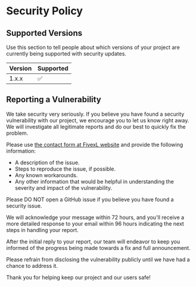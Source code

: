 # Security Policy

## Supported Versions

Use this section to tell people about which versions of your project are
currently being supported with security updates.

| Version | Supported          |
| ------- | ------------------ |
| 1.x.x   | :white_check_mark: |

## Reporting a Vulnerability

We take security very seriously.
If you believe you have found a security vulnerability with our project, we encourage you to let us know right away.
We will investigate all legitimate reports and do our best to quickly fix the problem.

Please use [the contact form at FivexL website](https://fivexl.io/#contact) and provide the following information:

- A description of the issue.
- Steps to reproduce the issue, if possible.
- Any known workarounds.
- Any other information that would be helpful in understanding the severity and impact of the vulnerability.

Please DO NOT open a GitHub issue if you believe you have found a security issue.

We will acknowledge your message within 72 hours, and you'll receive a more detailed response to your email within 96 hours indicating the next steps in handling your report.

After the initial reply to your report, our team will endeavor to keep you informed of the progress being made towards a fix and full announcement. 

Please refrain from disclosing the vulnerability publicly until we have had a chance to address it.

Thank you for helping keep our project and our users safe!
